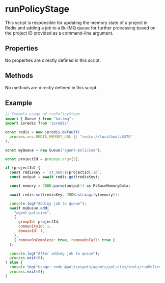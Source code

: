 # runPolicyStage

This script is responsible for updating the memory state of a project in Redis and adding a job to a BullMQ queue for further processing based on the project ID provided as a command-line argument.

## Properties

No properties are directly defined in this script.

## Methods

No methods are directly defined in this script.

## Example

```javascript
// Example usage of runPolicyStage
import { Queue } from "bullmq";
import ioredis from "ioredis";

const redis = new ioredis.default(
  process.env.REDIS_MEMORY_URL || "redis://localhost:6379"
);

const myQueue = new Queue("agent-policies");

const projectId = process.argv[2];

if (projectId) {
  const redisKey = `st_mem:${projectId}:id`;
  const output = await redis.get(redisKey);

  const memory = JSON.parse(output!) as PsBaseMemoryData;

  await redis.set(redisKey, JSON.stringify(memory));

  console.log("Adding job to queue");
  await myQueue.add(
    "agent-policies",
    {
      groupId: projectId,
      communityId: 1,
      domainId: 1,
    },
    { removeOnComplete: true, removeOnFail: true }
  );

  console.log("After adding job to queue");
  process.exit(0);
} else {
  console.log("Usage: node @policysynth/agents/policies/tools/runPolicyStage.js <projectId>");
  process.exit(0);
}
```